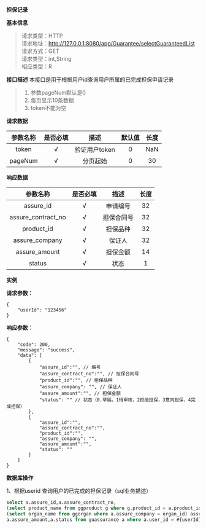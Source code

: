 **担保记录**


**基本信息**

>请求类型：HTTP</br>
请求地址：http://127.0.0.1:8080/app/Guarantee/selectGuaranteedList</br>
请求方式：GET</br>
请求类型：int,String</br>
相应类型：R

**接口描述**
本接口是用于根据用户id查询用户所属的已完成担保申请记录
>1. 参数pageNum默认是0
>2. 每页显示10条数据
>3. token不能为空

**请求数据**

参数名称|是否必填|描述|默认值|长度
:-:|:-:|:-:|:-:|:-:
token|√|验证用户token|0|NaN|
pageNum|√|分页起始|0|30|

**响应数据**

参数名称|是否必填|描述|长度
:-:|:-:|:-:|:-:
assure_id|√|申请编号|32|
assure_contract_no|√|担保合同号|32|
product_id|√|担保品种|32|
assure_company|√|保证人|32|
assure_amount|√|担保金额|14|
status|√|状态|1|
            
**实例**

**请求参数：**

```
{
    "userId": "123456"
}
```

**响应参数：**

```
{
    "code": 200,
    "message": "success",
    "data": [
        {
            "assure_id":"", // 编号
            "assure_contract_no":"", // 担保合同号
            "product_id":"", // 担保品种
            "assure_company": "", // 保证人
            "assure_amount":"", // 担保金额
            "status": "" // 状态（0.草稿，1待审核，2拒绝担保，3意向担保，4完成担保）
        },
        {
            "assure_id":"",
            "assure_contract_no":"",
            "product_id":"", 
            "assure_company": "", 
            "assure_amount":"", 
            "status": "" 
        }
    ]   
}
```
**数据库操作**

1、根据userid 查询用户的已完成的担保记录（sql业务描述）
```sql
select a.assure_id,a.assure_contract_no,
(select product_name from ggproduct g where g.product_id = a.product_id)  product_id,
(select organ_name from ggorgan where a.assure_company = organ_id) assure_company,
a.assure_amount,a.status from guassurance a where a.user_id = #{userId} AND a.status = '4'
```




